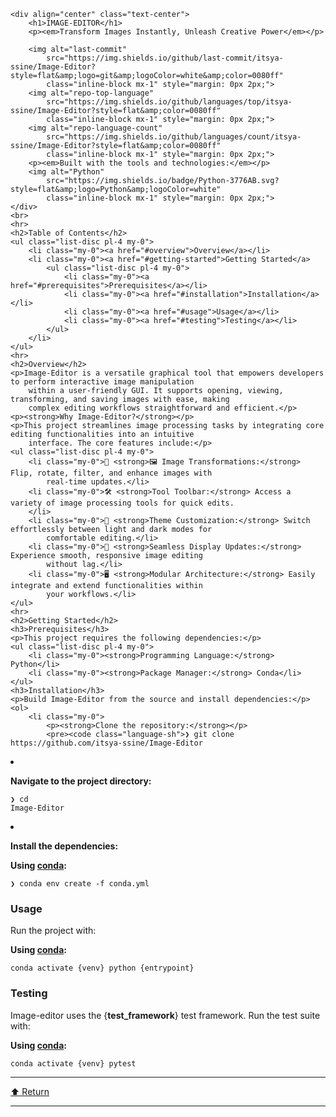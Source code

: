 <div id="top" class="">

    <div align="center" class="text-center">
        <h1>IMAGE-EDITOR</h1>
        <p><em>Transform Images Instantly, Unleash Creative Power</em></p>

        <img alt="last-commit"
            src="https://img.shields.io/github/last-commit/itsya-ssine/Image-Editor?style=flat&amp;logo=git&amp;logoColor=white&amp;color=0080ff"
            class="inline-block mx-1" style="margin: 0px 2px;">
        <img alt="repo-top-language"
            src="https://img.shields.io/github/languages/top/itsya-ssine/Image-Editor?style=flat&amp;color=0080ff"
            class="inline-block mx-1" style="margin: 0px 2px;">
        <img alt="repo-language-count"
            src="https://img.shields.io/github/languages/count/itsya-ssine/Image-Editor?style=flat&amp;color=0080ff"
            class="inline-block mx-1" style="margin: 0px 2px;">
        <p><em>Built with the tools and technologies:</em></p>
        <img alt="Python"
            src="https://img.shields.io/badge/Python-3776AB.svg?style=flat&amp;logo=Python&amp;logoColor=white"
            class="inline-block mx-1" style="margin: 0px 2px;">
    </div>
    <br>
    <hr>
    <h2>Table of Contents</h2>
    <ul class="list-disc pl-4 my-0">
        <li class="my-0"><a href="#overview">Overview</a></li>
        <li class="my-0"><a href="#getting-started">Getting Started</a>
            <ul class="list-disc pl-4 my-0">
                <li class="my-0"><a href="#prerequisites">Prerequisites</a></li>
                <li class="my-0"><a href="#installation">Installation</a></li>
                <li class="my-0"><a href="#usage">Usage</a></li>
                <li class="my-0"><a href="#testing">Testing</a></li>
            </ul>
        </li>
    </ul>
    <hr>
    <h2>Overview</h2>
    <p>Image-Editor is a versatile graphical tool that empowers developers to perform interactive image manipulation
        within a user-friendly GUI. It supports opening, viewing, transforming, and saving images with ease, making
        complex editing workflows straightforward and efficient.</p>
    <p><strong>Why Image-Editor?</strong></p>
    <p>This project streamlines image processing tasks by integrating core editing functionalities into an intuitive
        interface. The core features include:</p>
    <ul class="list-disc pl-4 my-0">
        <li class="my-0">🎨 <strong>🖼️ Image Transformations:</strong> Flip, rotate, filter, and enhance images with
            real-time updates.</li>
        <li class="my-0">🛠️ <strong>Tool Toolbar:</strong> Access a variety of image processing tools for quick edits.
        </li>
        <li class="my-0">🌙 <strong>Theme Customization:</strong> Switch effortlessly between light and dark modes for
            comfortable editing.</li>
        <li class="my-0">🔄 <strong>Seamless Display Updates:</strong> Experience smooth, responsive image editing
            without lag.</li>
        <li class="my-0">🖥️ <strong>Modular Architecture:</strong> Easily integrate and extend functionalities within
            your workflows.</li>
    </ul>
    <hr>
    <h2>Getting Started</h2>
    <h3>Prerequisites</h3>
    <p>This project requires the following dependencies:</p>
    <ul class="list-disc pl-4 my-0">
        <li class="my-0"><strong>Programming Language:</strong> Python</li>
        <li class="my-0"><strong>Package Manager:</strong> Conda</li>
    </ul>
    <h3>Installation</h3>
    <p>Build Image-Editor from the source and install dependencies:</p>
    <ol>
        <li class="my-0">
            <p><strong>Clone the repository:</strong></p>
            <pre><code class="language-sh">❯ git clone https://github.com/itsya-ssine/Image-Editor
</code></pre>
        </li>
        <li class="my-0">
            <p><strong>Navigate to the project directory:</strong></p>
            <pre><code class="language-sh">❯ cd Image-Editor
</code></pre>
        </li>
        <li class="my-0">
            <p><strong>Install the dependencies:</strong></p>
        </li>
    </ol>
    <p><strong>Using <a href="https://docs.conda.io/">conda</a>:</strong></p>
    <pre><code class="language-sh">❯ conda env create -f conda.yml
</code></pre>
    <h3>Usage</h3>
    <p>Run the project with:</p>
    <p><strong>Using <a href="https://docs.conda.io/">conda</a>:</strong></p>
    <pre><code class="language-sh">conda activate {venv}
python {entrypoint}
</code></pre>
    <h3>Testing</h3>
    <p>Image-editor uses the {<strong>test_framework</strong>} test framework. Run the test suite with:</p>
    <p><strong>Using <a href="https://docs.conda.io/">conda</a>:</strong></p>
    <pre><code class="language-sh">conda activate {venv}
pytest
</code></pre>
    <hr>
    <div align="left" class=""><a href="#top">⬆ Return</a></div>
    <hr>
</div>
